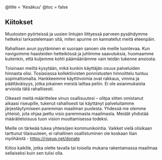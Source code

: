@title = 'Kesäkuu'
@toc = false


Kiitokset 
---------

Muutosten pyörteissä ja uusien lintujen liittyessä parveen pysähdymme hetkeksi tarkastelemaan sitä, miten apunne on kannatellut meitä eteenpäin.

Rahallisen avun pyytäminen ei suoraan sanoen ole meille luontevaa. Kun navigoimme haasteiden hetteikössä ja juhlimme saavutuksia, huomaamme kuitenkin, että kuljemme kohti päämääriämme vain teidän tukenne ansiosta. 

Toisinaan meiltä kysytään, mikä kunkin käyttäjän osuus palveluiden hinnasta olisi. Tosiasiassa kollektiivisten ponnistusten hinnoittelu tuntuu sopimattomalta. Hankkeemme käyttövoimia ovat rakkaus, vimma ja päättäväisyys, jotka jokainen meistä laittaa peliin. Ei ole asianmukaista arvioida tätä rahallisesti. 

Oikeasti meitä määrittelee sinun osallisuutesi – olitpa sitten omistanut aikaasi riseupille, tukenut rahallisesti tai käyttänyt palveluitamme järjestäytymiseen paremman maailman puolesta. Yhdessä me olemme yhteisö, jota ohjaa jaettu visio paremmasta maailmasta. Meidät yhdistää määrätietoisuus tuon vision muuttamisessa todeksi. 

Meille on tärkeää tukea yhteisöjen kommunikointia. Vaikket vielä olisikaan tarttunut tilaisuuteen, ei rahallinen osallistuminen ole koskaan liian myöhäistä - https://riseup.net/donate

Kiitos kaikille, jotka olette tavalla tai toisella mukana rakentamassa maailmaa sellaiseksi kuin sen tulisi olla.